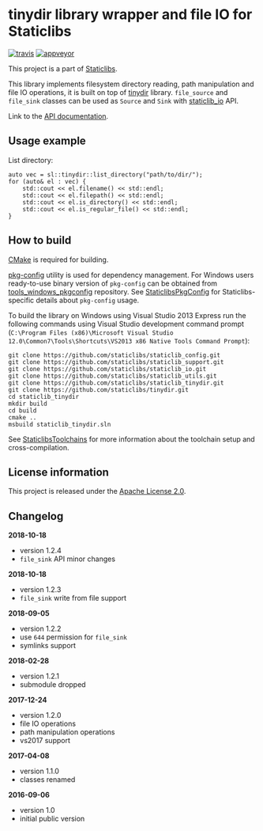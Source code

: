 tinydir library wrapper and file IO for Staticlibs
==================================================

[![travis](https://travis-ci.org/staticlibs/staticlib_tinydir.svg?branch=master)](https://travis-ci.org/staticlibs/staticlib_tinydir)
[![appveyor](https://ci.appveyor.com/api/projects/status/github/staticlibs/staticlib_tinydir?svg=true)](https://ci.appveyor.com/project/staticlibs/staticlib-tinydir)

This project is a part of [Staticlibs](http://staticlibs.net/).

This library implements filesystem directory reading, path manipulation and file IO operations,
it is built on top of [tinydir](https://github.com/cxong/tinydir) library. `file_source` and `file_sink`
classes can be used as `Source` and `Sink` with [staticlib_io](https://github.com/staticlibs/staticlib_io) API.

Link to the [API documentation](http://staticlibs.github.io/staticlib_tinydir/docs/html/namespacestaticlib_1_1tinydir.html).

Usage example
-------------

List directory:

    auto vec = sl::tinydir::list_directory("path/to/dir/");
    for (auto& el : vec) {
        std::cout << el.filename() << std::endl;
        std::cout << el.filepath() << std::endl;
        std::cout << el.is_directory() << std::endl;
        std::cout << el.is_regular_file() << std::endl;
    }

How to build
------------

[CMake](http://cmake.org/) is required for building.

[pkg-config](http://www.freedesktop.org/wiki/Software/pkg-config/) utility is used for dependency management.
For Windows users ready-to-use binary version of `pkg-config` can be obtained from [tools_windows_pkgconfig](https://github.com/staticlibs/tools_windows_pkgconfig) repository.
See [StaticlibsPkgConfig](https://github.com/staticlibs/wiki/wiki/StaticlibsPkgConfig) for Staticlibs-specific details about `pkg-config` usage.

To build the library on Windows using Visual Studio 2013 Express run the following commands using
Visual Studio development command prompt 
(`C:\Program Files (x86)\Microsoft Visual Studio 12.0\Common7\Tools\Shortcuts\VS2013 x86 Native Tools Command Prompt`):

    git clone https://github.com/staticlibs/staticlib_config.git
    git clone https://github.com/staticlibs/staticlib_support.git
    git clone https://github.com/staticlibs/staticlib_io.git
    git clone https://github.com/staticlibs/staticlib_utils.git
    git clone https://github.com/staticlibs/staticlib_tinydir.git
    git clone https://github.com/staticlibs/tinydir.git
    cd staticlib_tinydir
    mkdir build
    cd build
    cmake ..
    msbuild staticlib_tinydir.sln

See [StaticlibsToolchains](https://github.com/staticlibs/wiki/wiki/StaticlibsToolchains) for 
more information about the toolchain setup and cross-compilation.

License information
-------------------

This project is released under the [Apache License 2.0](http://www.apache.org/licenses/LICENSE-2.0).

Changelog
---------

**2018-10-18**

 * version 1.2.4
 * `file_sink` API minor changes

**2018-10-18**

 * version 1.2.3
 * `file_sink` write from file support

**2018-09-05**

 * version 1.2.2
 * use `644` permission for `file_sink`
 * symlinks support

**2018-02-28**

 * version 1.2.1
 * submodule dropped

**2017-12-24**

 * version 1.2.0
 * file IO operations
 * path manipulation operations
 * vs2017 support

**2017-04-08**

 * version 1.1.0
 * classes renamed

**2016-09-06**

 * version 1.0
 * initial public version
